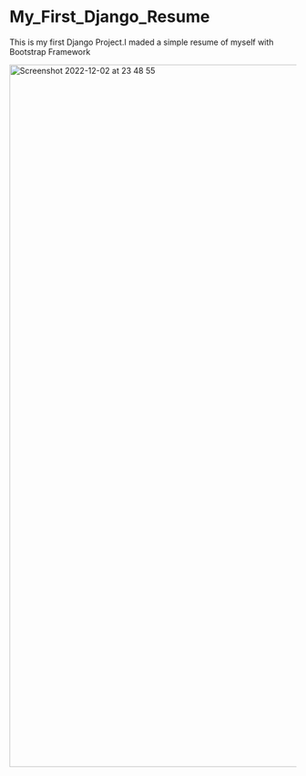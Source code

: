 # My_First_Django_Resume
This is my first Django Project.I maded a simple resume of myself with Bootstrap Framework

<img width="1231" alt="Screenshot 2022-12-02 at 23 48 55" src="https://user-images.githubusercontent.com/106312544/205396369-4a9c421f-82b7-49aa-b533-22d101c162ba.png">
